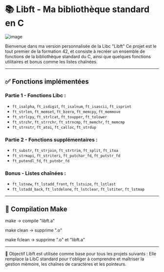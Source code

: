 # 📚 Libft - Ma bibliothèque standard en C
![image](https://github.com/user-attachments/assets/c91ee182-e09c-42a2-81b2-d17e49a4bda2)


Bienvenue dans ma version personnalisée de la Libc "Libft"
Ce projet est le tout premier de la formation 42, et consiste à recréer un ensemble de fonctions de la bibliothèque standard du C, ainsi que quelques fonctions utilitaires et bonus comme les listes chaînées.

---

## ✅ Fonctions implémentées

### Partie 1 - Fonctions Libc :
- `ft_isalpha`, `ft_isdigit`, `ft_isalnum`, `ft_isascii`, `ft_isprint`
- `ft_strlen`, `ft_memset`, `ft_bzero`, `ft_memcpy`, `ft_memmove`
- `ft_strlcpy`, `ft_strlcat`, `ft_toupper`, `ft_tolower`
- `ft_strchr`, `ft_strrchr`, `ft_strncmp`, `ft_memchr`, `ft_memcmp`
- `ft_strnstr`, `ft_atoi`, `ft_calloc`, `ft_strdup`

### Partie 2 - Fonctions supplémentaires :
- `ft_substr`, `ft_strjoin`, `ft_strtrim`, `ft_split`, `ft_itoa`
- `ft_strmapi`, `ft_striteri`, `ft_putchar_fd`, `ft_putstr_fd`
- `ft_putendl_fd`, `ft_putnbr_fd`

### Bonus - Listes chaînées :
- `ft_lstnew`, `ft_lstadd_front`, `ft_lstsize`, `ft_lstlast`
- `ft_lstadd_back`, `ft_lstdelone`, `ft_lstclear`, `ft_lstiter`, `ft_lstmap`

---

## 🔧 Compilation Make

make → compile "libft.a"

make clean → supprime ".o"

make fclean → supprime ".o" et "libft.a"

---

🏁 Objectif
Libft est utilisée comme base pour tous les projets suivants :
Elle remplace la LibC standard pour t'obliger à comprendre et maîtriser la gestion mémoire, les chaînes de caractères et les pointeurs.
